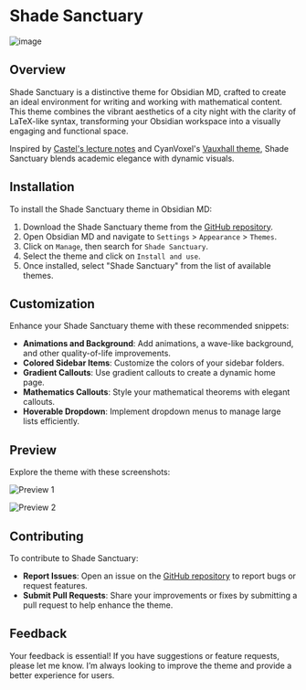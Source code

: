 # Shade Sanctuary

![image](https://github.com/user-attachments/assets/58e4b740-2a75-4c4c-9c56-c529e2812930)

## Overview

Shade Sanctuary is a distinctive theme for Obsidian MD, crafted to create an ideal environment for writing and working with mathematical content. This theme combines the vibrant aesthetics of a city night with the clarity of LaTeX-like syntax, transforming your Obsidian workspace into a visually engaging and functional space.

Inspired by [Castel's lecture notes](https://castel.dev/post/lecture-notes-1/) and CyanVoxel's [Vauxhall theme](https://github.com/CyanVoxel/vauxhall-obsidian), Shade Sanctuary blends academic elegance with dynamic visuals.

## Installation

To install the Shade Sanctuary theme in Obsidian MD:

1. Download the Shade Sanctuary theme from the [GitHub repository](https://github.com/Elevict/Elevicts_Theme).
2. Open Obsidian MD and navigate to `Settings` > `Appearance` > `Themes`.
3. Click on `Manage`, then search for `Shade Sanctuary`.
4. Select the theme and click on `Install and use`.
5. Once installed, select "Shade Sanctuary" from the list of available themes.

## Customization

Enhance your Shade Sanctuary theme with these recommended snippets:

- **Animations and Background**: Add animations, a wave-like background, and other quality-of-life improvements.
- **Colored Sidebar Items**: Customize the colors of your sidebar folders.
- **Gradient Callouts**: Use gradient callouts to create a dynamic home page.
- **Mathematics Callouts**: Style your mathematical theorems with elegant callouts.
- **Hoverable Dropdown**: Implement dropdown menus to manage large lists efficiently.

## Preview

Explore the theme with these screenshots:

![Preview 1](https://github.com/Elevict/Elevicts_Theme/assets/100002066/00a511ef-338e-4a5a-8833-51888d4dfefc)

![Preview 2](https://github.com/Elevict/Elevicts_Theme/assets/100002066/e0915aa9-2dfa-4558-9b11-117505cdf5c1)

## Contributing

To contribute to Shade Sanctuary:

- **Report Issues**: Open an issue on the [GitHub repository](https://github.com/Elevict/Elevicts_Theme/issues) to report bugs or request features.
- **Submit Pull Requests**: Share your improvements or fixes by submitting a pull request to help enhance the theme.

## Feedback

Your feedback is essential! If you have suggestions or feature requests, please let me know. I’m always looking to improve the theme and provide a better experience for users.
